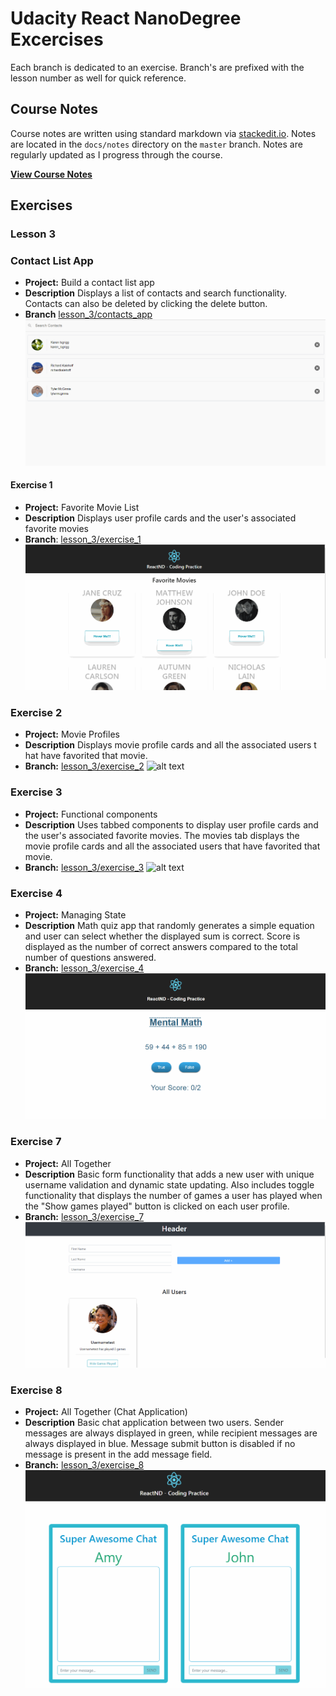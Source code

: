 # Udacity React NanoDegree Excercises
Each branch is dedicated to an exercise.  Branch's are prefixed with the lesson number as well for quick reference.   
## Course Notes
Course notes are written using standard markdown via [stackedit.io](https://stackedit.io).  Notes are located in the `docs/notes` directory on the `master` branch.  Notes are regularly updated as I progress through the course.

**[View Course Notes](docs/notes/table_of_contents.md)** 

## Exercises 
### Lesson 3

### Contact List App
- **Project:** Build a contact  list app
- **Description** Displays a list of contacts and search functionality.  Contacts can also be deleted by clicking the delete button. 
- **Branch** [lesson_3/contacts_app](https://github.com/eddielee394/udacity_react_excercises/tree/lesson_3/contacts_app) 
![alt text](docs/screenshots/screenshot_contacts_app.gif "lesson_3/contacts_app")

#### Exercise 1
- **Project:** Favorite Movie List 
- **Description** Displays user profile cards and the user's associated favorite movies
- **Branch**: [lesson_3/exercise_1](https://github.com/eddielee394/udacity_react_excercises/tree/lesson_3/exercise_1) 
![alt text](docs/screenshots/screenshot_ex1.gif "lesson_3/exercise_1")

### Exercise 2
- **Project:** Movie Profiles
- **Description** Displays movie profile cards and all the associated users t hat have favorited that movie.  
- **Branch:** [lesson_3/exercise_2](https://github.com/eddielee394/udacity_react_excercises/tree/lesson_3/exercise_2)
![alt text](docs/screenshots/screenshot_ex3.gif "lesson_3/exercise_2")

### Exercise 3
- **Project:** Functional components
- **Description** Uses tabbed components to display user profile cards and the user's associated favorite movies.  The movies tab displays the movie profile cards and all the associated users that have favorited that movie.   
- **Branch:** [lesson_3/exercise_3](https://github.com/eddielee394/udacity_react_excercises/tree/lesson_3/exercise_3)
![alt text](docs/screenshots/screenshot_ex3.gif "lesson_3/exercise_2")

### Exercise 4
- **Project:** Managing State
- **Description** Math quiz app that randomly generates a simple equation and user can select whether the displayed sum is correct.  Score is displayed as the number of correct answers compared to the total number of questions answered. 
- **Branch:** [lesson_3/exercise_4](https://github.com/eddielee394/udacity_react_excercises/tree/lesson_3/exercise_4)
![alt text](docs/screenshots/screenshot_ex4.gif "lesson_3/exercise_2")

### Exercise 7
- **Project:** All Together
- **Description** Basic form functionality that adds a new user with unique username validation and dynamic state updating.  Also includes toggle functionality that displays the number of games a user has played when the "Show games played" button is clicked on each user profile.  
- **Branch:** [lesson_3/exercise_7](https://github.com/eddielee394/udacity_react_excercises/tree/lesson_3/exercise_7)
![alt text](docs/screenshots/screenshot_ex7.gif "lesson_3/exercise_7")

### Exercise 8
- **Project:** All Together (Chat Application)
- **Description** Basic chat application between two users.  Sender messages are always displayed in green, while recipient messages are always displayed in blue. Message submit button is disabled if no message is present in the add message field.   
- **Branch:** [lesson_3/exercise_8](https://github.com/eddielee394/udacity_react_excercises/tree/lesson_3/exercise_8)
![alt text](docs/screenshots/screenshot_ex8.gif "lesson_3/exercise_8")